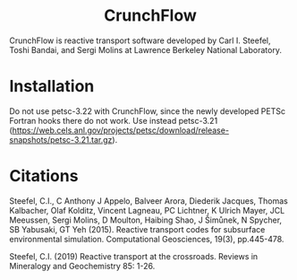 <h1 align='center'>CrunchFlow</h1>

CrunchFlow is reactive transport software developed by Carl I. Steefel, Toshi Bandai, and Sergi Molins at Lawrence Berkeley National Laboratory.

# Installation
Do not use petsc-3.22 with CrunchFlow, since the newly developed PETSc Fortran hooks there do not work.  Use instead petsc-3.21 (https://web.cels.anl.gov/projects/petsc/download/release-snapshots/petsc-3.21.tar.gz).

# Citations
Steefel, C.I.,  C Anthony J Appelo, Balveer Arora, Diederik Jacques, Thomas Kalbacher, Olaf Kolditz, Vincent Lagneau, PC Lichtner, K Ulrich Mayer, JCL Meeussen, Sergi Molins, D Moulton, Haibing Shao, J Šimůnek, N Spycher, SB Yabusaki, GT Yeh (2015). Reactive transport codes for subsurface environmental simulation. Computational Geosciences, 19(3), pp.445-478.

Steefel, C.I. (2019) Reactive transport at the crossroads. Reviews in Mineralogy and Geochemistry 85: 1-26.

